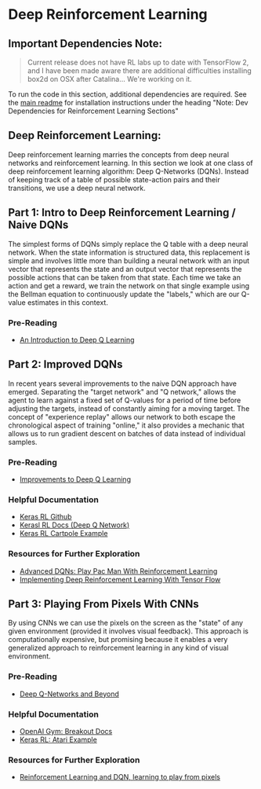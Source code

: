 # Deep Reinforcement Learning

## Important Dependencies Note:

> Current release does not have RL labs up to date with TensorFlow 2, and I have been made aware there are additional difficulties installing box2d on OSX after Catalina... We're working on it.

To run the code in this section, additional dependencies are required. See the [main readme](/readme.md) for installation instructions under the heading "Note: Dev Dependencies for Reinforcement Learning Sections"

## Deep Reinforcement Learning:

Deep reinforcement learning marries the concepts from deep neural networks and reinforcement learning. In this section we look at one class of deep reinforcement learning algorithm: Deep Q-Networks (DQNs). Instead of keeping track of a table of possible state-action pairs and their transitions, we use a deep neural network.

## Part 1: Intro to Deep Reinforcement Learning / Naive DQNs

The simplest forms of DQNs simply replace the Q table with a deep neural network. When the state information is structured data, this replacement is simple and involves little more than building a neural network with an input vector that represents the state and an output vector that represents the possible actions that can be taken from that state. Each time we take an action and get a reward, we train the network on that single example using the Bellman equation to continuously update the "labels," which are our Q-value estimates in this context.

### Pre-Reading

* [An Introduction to Deep Q Learning](https://www.freecodecamp.org/news/an-introduction-to-deep-q-learning-lets-play-doom-54d02d8017d8/)

## Part 2: Improved DQNs

In recent years several improvements to the naive DQN approach have emerged.  Separating the "target network" and "Q network," allows the agent to learn against a fixed set of Q-values for a period of time before adjusting the targets, instead of constantly aiming for a moving target. The concept of "experience replay" allows our network to both escape the chronological aspect of training "online," it also provides a mechanic that allows us to run gradient descent on batches of data instead of individual samples.

### Pre-Reading

* [Improvements to Deep Q Learning](https://www.freecodecamp.org/news/improvements-in-deep-q-learning-dueling-double-dqn-prioritized-experience-replay-and-fixed-58b130cc5682/)

### Helpful Documentation

* [Keras RL Github](https://github.com/keras-rl/keras-rl)
* [Kerasl RL Docs (Deep Q Network)](https://keras-rl.readthedocs.io/en/latest/agents/dqn/)
* [Keras RL Cartpole Example](https://github.com/keras-rl/keras-rl/blob/master/examples/dqn_cartpole.py)

### Resources for Further Exploration

* [Advanced DQNs: Play Pac Man With Reinforcement Learning](https://towardsdatascience.com/advanced-dqns-playing-pac-man-with-deep-reinforcement-learning-3ffbd99e0814)
* [Implementing Deep Reinforcement Learning With Tensor Flow](https://lilianweng.github.io/lil-log/2018/05/05/implementing-deep-reinforcement-learning-models.html)

## Part 3: Playing From Pixels With CNNs

By using CNNs we can use the pixels on the screen as the "state" of any given environment (provided it involves visual feedback). This approach is computationally expensive, but promising because it enables a very generalized approach to reinforcement learning in any kind of visual environment.

### Pre-Reading

* [Deep Q-Networks and Beyond](https://medium.com/@awjuliani/simple-reinforcement-learning-with-tensorflow-part-4-deep-q-networks-and-beyond-8438a3e2b8df)

### Helpful Documentation

* [OpenAI Gym: Breakout Docs](https://gym.openai.com/envs/Breakout-v0/)
* [Keras RL: Atari Example](https://github.com/keras-rl/keras-rl/blob/master/examples/dqn_atari.py)

### Resources for Further Exploration

* [Reinforcement Learning and DQN, learning to play from pixels](https://rubenfiszel.github.io/posts/rl4j/2016-08-24-Reinforcement-Learning-and-DQN.html)
